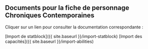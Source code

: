 ## Documents pour la fiche de personnage Chroniques Contemporaines ##

Cliquer sur un lien pour consulter la documentation correspondante :

[Import de statblock]({{ site.baseurl }}/import-statblock)
[Import des capacités]({{ site.baseurl }}/import-abilities)
<!--stackedit_data:
eyJoaXN0b3J5IjpbLTk4NTM4MDc0OF19
-->